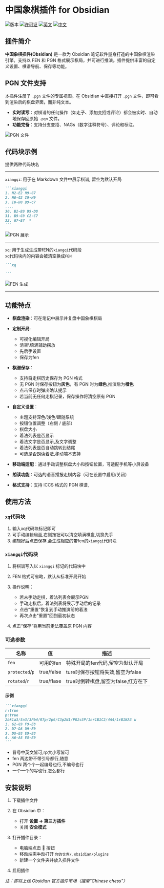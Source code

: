 # 中国象棋插件 for Obsidian

![版本](https://img.shields.io/badge/版本-2.3.0-blue.svg)
[![许可证](https://img.shields.io/badge/许可证-MIT-green.svg)](./LICENSE)
[![英文](https://img.shields.io/badge/Language-English-blue)](./README.en.MD)
[![中文](https://img.shields.io/badge/语言-简体中文-green)](./README.MD)

## 插件简介

**中国象棋插件(Obsidian)** 是一款为 Obsidian 笔记软件量身打造的中国象棋渲染引擎，支持以 FEN 和 PGN 格式展示棋局，并可进行推演。插件提供丰富的自定义设置、棋谱导航、保存等功能。

## PGN 文件支持

本插件注册了 `.pgn` 文件的专属视图。在 Obsidian 中直接打开 `.pgn` 文件，即可看到渲染后的棋盘界面，而非纯文本。

- **实时读写**：对棋谱的任何操作（如走子、添加变招或评论）都会被实时、自动地保存回原始 `.pgn` 文件。
- **功能完备**：支持分支变招、NAGs（数字注释符号）、评论和标注。

![PGN 文件](./IMAGE/PGN文件.png)

## 代码块示例
提供两种代码块名

---

`xiangqi`: 用于在 Markdown 文件中展示棋谱, 留空为默认开局

````markdown
```xiangqi
1. H2-E2 H9-G7
2. H0-G2 I9-H9
3. I0-H0 B9-C7
....
30. B2-B9 D9-D8
31. B9-G9 C2-C7
32. G7-E7  *
```
````

![PGN 展示](./IMAGE/PGN测试.png)

---

`xq`: 用于生成生成带fEN的`xiangqi`代码段  
`xq`代码块内的内容会被清空换成`FEN`

````markdown
```xq

```
````

![FEN 生成](./IMAGE/FEN生成.png)

---

## 功能特点

- **棋盘渲染**：可在笔记中展示并复盘中国象棋棋局
- **定制开局**:
    - 可视化编辑开局
    - 清空\填满辅助摆放
    - 先后手设置
    - 保存为fen
- **棋谱保存**：
    - 支持将走棋历史保存为 PGN 格式
    - 无 PGN 时保存按钮为**灰色**，有 PGN 时为**绿色**,推演后为**橙色**
    - 点击保存时弹出确认提示
    - 若当前无任何走棋记录，保存操作将清空原有 PGN
- **自定义设置**：

    - 主题支持深色/浅色/跟随系统
    - 按钮位置调整（右侧 / 底部）
    - 棋盘大小
    - 着法列表是否显示
    - 着法文字是否显示,及文字调整
    - 着法列表是否自动跳转到结尾
    - 可选是否朗读着法,移动端不支持

- **移动端适配**：通过手动调整棋盘大小和按钮位置，可适配手机等小屏设备
- **朗读功能**：可选的语音播报走棋内容（可在设置中启用/关闭）
- **格式支持**：支持 ICCS 格式的 PGN 棋谱,

## 使用方法

### `xq`代码块

1. 输入xq代码块标记即可
2. 可手动编辑局面,右侧按钮可以清空填满棋盘,切换先手
3. 编辑好后点击保存,会生成相应的带fen的`xiangqi`代码块

### `xiangqi`代码块

1. 将棋谱写入以 `xiangqi` 标记的代码块中
2. FEN 格式可省略，默认从标准开局开始
3. 操作说明：

    - 若未手动走棋，着法列表会展示PGN
    - 手动走棋后，着法列表将展示手动后的记录
    - 点击“重置”恢复到手动推演前的着法
    - 再次点击"重置"回到最初状态

4. 点击“保存”将用当前走法覆盖原 PGN 内容

### 可选参数

| 名称            | 值         | 描述                                |
| --------------- | ---------- | ----------------------------------- |
| `fen`           | 可用的fen  | 特殊开局的fen代码,留空为默认开局    |
| `protected`/`p` | true/false | ture时保存按钮将失效,留空为false    |
| `rotated`/`r`   | true/flase | true时倒转棋盘,留空为false,红方在下 |

#### 示例

````markdown
```xiangqi
r:true
p:true
2bk1a3/5n3/3Pb4/R7p/2p6/C3p2N1/PR2c3P/1nr1B1C2/4A4/1rB1KA3 w
1. G2-G9 F9-E8
2. D7-D8 D9-E9
3. D8-E8 E9-E8
4. A6-A8 E8-E9
```
````

- 冒号中英文皆可,rp大小写皆可
- fen 两边带不带引号都行,随意
- PGN 两个个一起编号也行,不编号也行
- 一个一个的写也行,怎么都行

## 安装说明

1. 下载插件文件
2. 在 Obsidian 中：

    - 打开 **设置 → 第三方插件**
    - 关闭 **安全模式**

3. 打开插件目录：

    - 电脑端点击 📂 按钮
    - 移动端需手动打开 `你的仓库/.obsidian/plugins`
    - 新建一个文件夹并放入插件文件

4. 启用插件

_注：即将上线 Obsidian 官方插件市场（搜索“Chinese chess”）_

